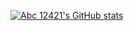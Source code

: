 [![Abc 12421's GitHub stats](https://github-readme-stats.vercel.app/api?username=abc12421&theme=dracula)](https://github.com/anuraghazra/github-readme-stats)
